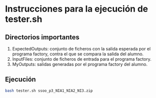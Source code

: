 # Instrucciones para la ejecución de tester.sh


## Directorios importantes
1. ExpectedOutputs: conjunto de ficheros con la salida esperada por el programa factory, contra el que se compara la salida del alumno.
2. InputFiles: conjunto de ficheros de entrada para el programa factory.
3. MyOutputs: salidas generadas por el programa factory del alumno.

## Ejecución
```bash
bash tester.sh ssoo_p3_NIA1_NIA2_NI3.zip
```